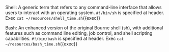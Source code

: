 Shell: 
A generic term that refers to any command-line interface that allows users to interact with an operating system. `#!/bin/sh` is specified at header. 
Exec `cat ~/resources/shell_time.sh`{{exec}}

Bash: 
An enhanced version of the original Bourne shell (sh), with additional features such as command line editing, job control, and shell scripting capabilities. `#!/bin/bash` is specified at header.
Exec `cat ~/resources/bash_time.sh`{{exec}}

